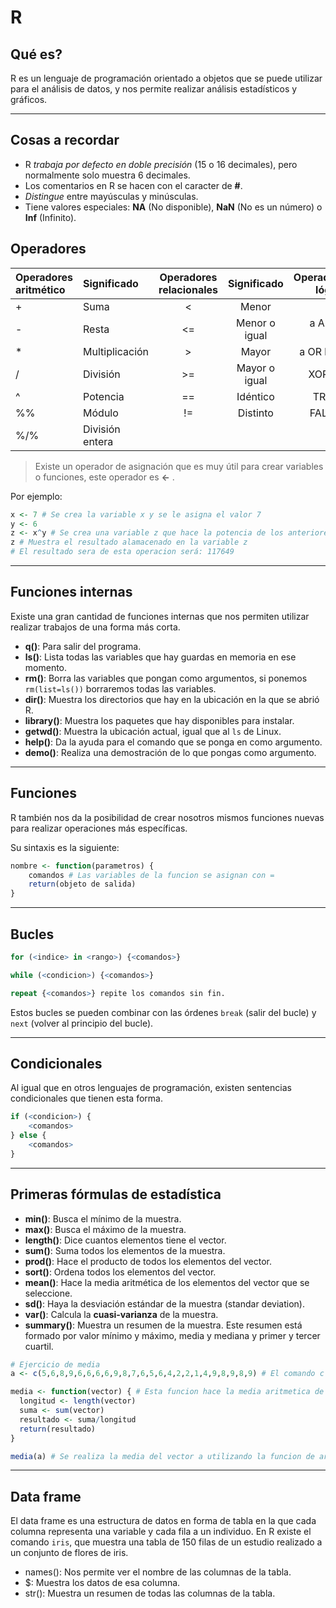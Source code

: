 # R

## Qué es?

R es un lenguaje de programación orientado a objetos que se puede utilizar para el análisis de datos, y nos permite realizar análisis estadísticos y gráficos.  

-----



## Cosas a recordar

- R *trabaja por defecto en doble precisión* (15 o 16 decimales), pero normalmente solo muestra 6 decimales.  
- Los comentarios en R se hacen con el caracter de **#**.  
- *Distingue* entre mayúsculas y minúsculas.  
- Tiene valores especiales: **NA** (No disponible), **NaN** (No es un número) o **Inf** (Infinito).

## Operadores

| Operadores aritmético | Significado     | Operadores relacionales |  Significado  | Operadores lógicos |          Significado |
| :-------------------- | :-------------- | :---------------------: | :-----------: | -----------------: | -------------------: |
| +                     | Suma            |            <            |     Menor     |                 !a |                 No a |
| -                     | Resta           |           <=            | Menor o igual |       a AND b, a&b |                a Y b |
| \*                    | Multiplicación  |            >            |     Mayor     |       a OR b, a\|b |                a O b |
| /                     | División        |           >=            | Mayor o igual |           XOR(a,b) | O exclusivo de a o b |
| ^                     | Potencia        |           ==            |   Idéntico    |            TRUE, T |            Verdadero |
| %%                    | Módulo          |           !=            |   Distinto    |           FALSE, F |                Falso |
| %/%                   | División entera |                         |               |                    |                      |

> Existe un operador de asignación que es muy útil para crear variables o funciones, este operador es **<-** .  

Por ejemplo:  

```R
x <- 7 # Se crea la variable x y se le asigna el valor 7
y <- 6
z <- x^y # Se crea una variable z que hace la potencia de los anteriores valores
z # Muestra el resultado alamacenado en la variable z
# El resultado sera de esta operacion será: 117649
```

-----

## Funciones internas

Existe una gran cantidad de funciones internas que nos permiten utilizar realizar trabajos de una forma más corta.  

- **q()**: Para salir del programa.  
- **ls()**: Lista todas las variables que hay guardas en memoria en ese momento.  
- **rm(<x>)**: Borra las variables que pongan como argumentos, si ponemos ```rm(list=ls())``` borraremos todas las variables.  
- **dir()**: Muestra los directorios que hay en la ubicación en la que se abrió R.  
- **library()**: Muestra los paquetes que hay disponibles para instalar.  
- **getwd()**: Muestra la ubicación actual, igual que al ```ls``` de Linux.  
- **help(<x>)**: Da la ayuda para el comando que se ponga en como argumento.  
- **demo(<x>)**: Realiza una demostración de lo que pongas como argumento.  

-----

## Funciones

R también nos da la posibilidad de crear nosotros mismos funciones nuevas para realizar operaciones más específicas.  

Su sintaxis es la siguiente:  

```R
nombre <- function(parametros) {
	comandos # Las variables de la funcion se asignan con =
	return(objeto de salida)
}
```

-----

## Bucles

```R
for (<indice> in <rango>) {<comandos>}  

while (<condicion>) {<comandos>}   

repeat {<comandos>} repite los comandos sin fin.  
```

Estos bucles se pueden combinar con las órdenes ```break``` (salir del bucle) y ```next``` (volver al principio del bucle).

----

## Condicionales

Al igual que en otros lenguajes de programación, existen sentencias condicionales que tienen esta forma.  

```R
if (<condicion>) {
	<comandos>
} else {
	<comandos>
}
```

-----

## Primeras fórmulas de estadística

- **min(<vector>)**: Busca el mínimo de la muestra.  
- **max(<vector>)**: Busca el máximo de la muestra.
- **length(<vector>)**: Dice cuantos elementos tiene el vector.
- **sum(<vector>)**: Suma todos los elementos de la muestra.
- **prod(<vector>)**: Hace el producto de todos los elementos del vector.
- **sort(<vector>)**: Ordena todos los elementos del vector.  
- **mean(<vector>)**: Hace la media aritmética de los elementos del vector que se seleccione.
- **sd(<vector>)**: Haya la desviación estándar de la muestra (standar deviation).  
- **var(<vector>)**: Calcula la **cuasi-varianza** de la muestra.  
- **summary(<vector>)**: Muestra un resumen de la muestra. Este resumen está formado por valor mínimo y máximo, media y mediana y primer y tercer cuartil.  

```R
# Ejercicio de media
a <- c(5,6,8,9,6,6,6,6,9,8,7,6,5,6,4,2,2,1,4,9,8,9,8,9) # El comando c se utiliza para crear un vector

media <- function(vector) { # Esta funcion hace la media aritmetica de un vector
  longitud <- length(vector)
  suma <- sum(vector)
  resultado <- suma/longitud
  return(resultado)
}

media(a) # Se realiza la media del vector a utilizando la funcion de arriba
```

-----

## Data frame

El data frame es una estructura de datos en forma de tabla en la que cada columna representa una variable y cada fila a un individuo. En R existe el comando ```iris```, que muestra una tabla de 150 filas de un estudio realizado a un conjunto de flores de iris.  

- names(<tabla>): Nos permite ver el nombre de las columnas de la tabla.  
- <tabla>$<columna>: Muestra los datos de esa columna.  
- str(<tabla>): Muestra un resumen de todas las columnas de la tabla.  

